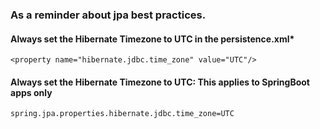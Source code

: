 <!-- 
    Follow best practices by setting Hibernate Jdbc timezone to UTC
-->
### As a reminder about jpa best practices.

#### Always set the Hibernate Timezone to UTC in the persistence.xml*

`<property name="hibernate.jdbc.time_zone" value="UTC"/>`

#### Always set the Hibernate Timezone to UTC: This applies to SpringBoot apps only

`spring.jpa.properties.hibernate.jdbc.time_zone=UTC`
